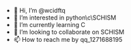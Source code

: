 - 👋 Hi, I’m @wcidftq
- 👀 I’m interested in python\c\SCHISM
- 🌱 I’m currently learning C
- 💞️ I’m looking to collaborate on SCHISM
- 📫 How to reach me by qq_1271688195

<!---
wcidftq/wcidftq is a ✨ special ✨ repository because its `README.md` (this file) appears on your GitHub profile.
You can click the Preview link to take a look at your changes.
--->

